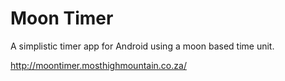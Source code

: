 # Moon Timer
A simplistic timer app for Android using a moon based time unit.

http://moontimer.mosthighmountain.co.za/


